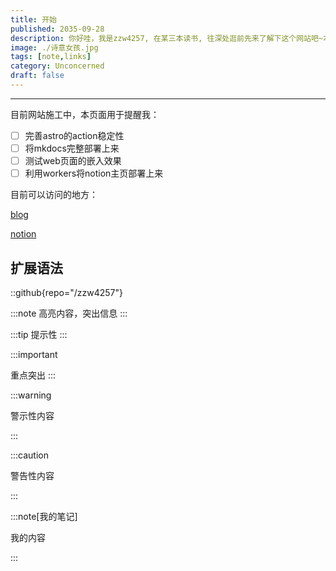 ```yaml
---
title: 开始
published: 2035-09-28
description: 你好哇，我是zzw4257, 在某三本读书, 往深处逛前先来了解下这个网站吧~本博客主要存放一些综合性的内容，学术性内容请上拐"blog"，资源站则存放在 "resource" 中...更多内容请各位自己探索啦。
image: ./诗意女孩.jpg
tags: [note,links]
category: Unconcerned
draft: false
---
```

---

目前网站施工中，本页面用于提醒我：

- [ ] 完善astro的action稳定性
- [ ] 将mkdocs完整部署上来
- [ ] 测试web页面的嵌入效果
- [ ] 利用workers将notion主页部署上来

目前可以访问的地方：

 [blog](https://blog.zzw4257.cn)

[notion](https://zzw4257.notion.site/10edec152e1d809bbf72d55fd068fbb8)

## 扩展语法

::github{repo="/zzw4257"}

:::note
高亮内容，突出信息
:::

:::tip
提示性
:::

:::important

重点突出
:::

:::warning

警示性内容

:::

:::caution

警告性内容

:::

:::note[我的笔记]

我的内容

:::


